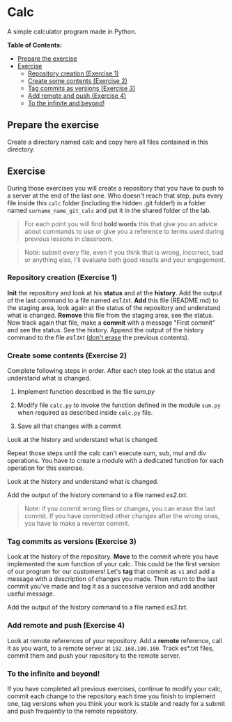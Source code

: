 # Calc

A simple calculator program made in Python.

**Table of Contents:**

* [Prepare the exercise](#prepare-the-exercise)
* [Exercise](#exercise)
    * [Repository creation (Exercise 1)](#repository-creation-exercise-1)
    * [Create some contents (Exercise 2)](#create-some-contents-exercise-2)
    * [Tag commits as versions (Exercise 3)](#tag-commits-as-versions-exercise-3)
    * [Add remote and push (Exercise 4)](#add-remote-and-push-exercise-4)
    * [To the infinite and beyond!](#to-the-infinite-and-beyond)

## Prepare the exercise

Create a directory named calc and copy here all files contained in this directory.

## Exercise

During those exercises you will create a repository that you have to push to a server at the end of the last one. Who doesn't reach that step, puts every file inside this `calc` folder (including the hidden .git folder!) in a folder named `surname_name_git_calc` and put it in the shared folder of the lab.

> For each point you will find **bold words** this that give you an advice about commands to use or give you a reference to terms used during previous lessons in classroom.

> Note: submit every file, even if you think that is wrong, incorrect, bad or anything else, I'll evaluate both good results and your engagement.

### Repository creation (Exercise 1)

**Init** the repository and look at his **status** and at the **history**. Add the output of the last command to a file named *es1.txt*. **Add** this file (README.md) to the staging area, look again at the status of the repository and understand what is changed. **Remove** this file from the staging area, see the status. Now track again that file, make a **commit** with a message "First commit" and see the status. See the history. Append the output of the history command to the file *es1.txt* (<ins>don't erase</ins> the previous contents).

### Create some contents (Exercise 2)

Complete following steps in order. After each step look at the status and understand what is changed.

1. Implement function described in the file *sum.py*

2. Modify file `calc.py` to invoke the function defined in the module `sum.py` when required as described inside `calc.py` file.

3. Save all that changes with a commit

Look at the history and understand what is changed.

Repeat those steps until the calc can't execute sum, sub, mul and div operations. You have to create a module with a dedicated function for each operation for this exercise.

Look at the history and understand what is changed.

Add the output of the history command to a file named *es2.txt*.

> Note: if you commit wrong files or changes, you can erase the last commit. If you have committed other changes after the wrong ones, you have to make a reverter commit.

### Tag commits as versions (Exercise 3)

Look at the history of the repository. **Move** to the commit where you have implemented the sum function of your calc. This could be the first version of our program for our customers! Let's **tag** that commit as `v1` and add a message with a description of changes you made. Then return to the last commit you've made and tag it as a successive version and add another useful message.

Add the output of the history command to a file named *es3.txt*.

### Add remote and push (Exercise 4)

Look at remote references of your repository. Add a **remote** reference, call it as you want, to a remote server at `192.168.100.100`. Track es*.txt files, commit them and push your repository to the remote server.

### To the infinite and beyond!

If you have completed all previous exercises, continue to modify your calc, commit each change to the repository each time you finish to implement one, tag versions when you think your work is stable and ready for a submit and push frequently to the remote repository.
